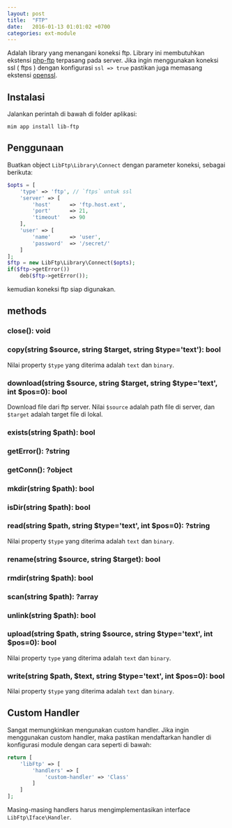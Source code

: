 ```yaml
---
layout: post
title:  "FTP"
date:   2016-01-13 01:01:02 +0700
categories: ext-module
---
```


Adalah library yang menangani koneksi ftp. Library ini membutuhkan
ekstensi [php-ftp](http://php.net/manual/en/book.ftp.php) terpasang
pada server. Jika ingin menggunakan koneksi ssl ( ftps ) dengan 
konfigurasi `ssl => true` pastikan juga memasang ekstensi
[openssl](http://php.net/manual/en/book.openssl.php).

## Instalasi

Jalankan perintah di bawah di folder aplikasi:

```
mim app install lib-ftp
```

## Penggunaan

Buatkan object `LibFtp\Library\Connect` dengan parameter koneksi, sebagai berikuta:

```php
$opts = [
    'type' => 'ftp', // `ftps` untuk ssl
    'server' => [
        'host'      => 'ftp.host.ext',
        'port'      => 21,
        'timeout'   => 90
    ],
    'user' => [
        'name'      => 'user',
        'password'  => '/secret/'
    ]
];
$ftp = new LibFtp\Library\Connect($opts);
if($ftp->getError())
    deb($ftp->getError());
```

kemudian koneksi ftp siap digunakan.

## methods

### close(): void

### copy(string $source, string $target, string $type='text'): bool

Nilai property `$type` yang diterima adalah `text` dan `binary`.

### download(string $source, string $target, string $type='text', int $pos=0): bool

Download file dari ftp server. Nilai `$source` adalah path file di server, dan `$target`
adalah target file di lokal.

### exists(string $path): bool

### getError(): ?string

### getConn(): ?object

### mkdir(string $path): bool

### isDir(string $path): bool

### read(string $path, string $type='text', int $pos=0): ?string

Nilai property `$type` yang diterima adalah `text` dan `binary`.

### rename(string $source, string $target): bool

### rmdir(string $path): bool

### scan(string $path): ?array

### unlink(string $path): bool

### upload(string $path, string $source, string $type='text', int $pos=0): bool

Nilai property `type` yang diterima adalah `text` dan `binary`.

### write(string $path, $text, string $type='text', int $pos=0): bool

Nilai property `$type` yang diterima adalah `text` dan `binary`.

## Custom Handler

Sangat memungkinkan mengunakan custom handler. Jika ingin menggunakan
custom handler, maka pastikan mendaftarkan handler di konfigurasi
module dengan cara seperti di bawah:

```php
return [
    'libFtp' => [
        'handlers' => [
            'custom-handler' => 'Class'
        ]
    ]
];
```

Masing-masing handlers harus mengimplementasikan interface `LibFtp\Iface\Handler`.